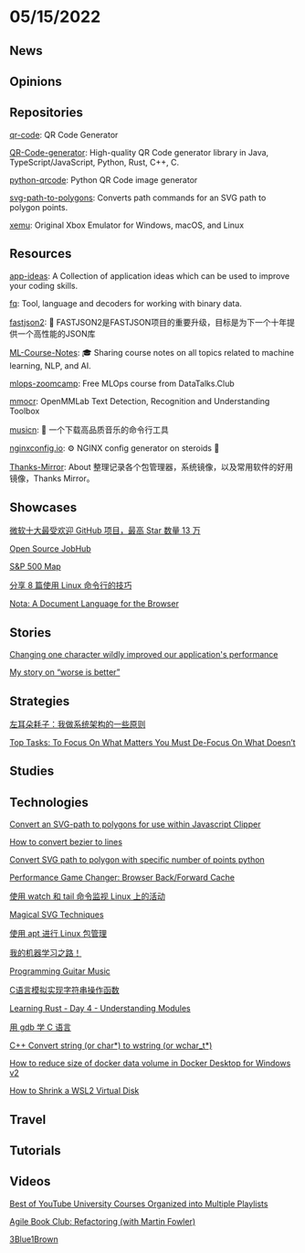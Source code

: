 # 05/15/2022

## News

## Opinions

## Repositories
[qr-code](https://github.com/endroid/qr-code): QR Code Generator

[QR-Code-generator](https://github.com/nayuki/QR-Code-generator): High-quality QR Code generator library in Java, TypeScript/JavaScript, Python, Rust, C++, C.

[python-qrcode](https://github.com/lincolnloop/python-qrcode): Python QR Code image generator

[svg-path-to-polygons](https://github.com/Phrogz/svg-path-to-polygons): Converts path commands for an SVG path to polygon points.

[xemu](https://github.com/mborgerson/xemu): Original Xbox Emulator for Windows, macOS, and Linux

## Resources
[app-ideas](https://github.com/florinpop17/app-ideas): A Collection of application ideas which can be used to improve your coding skills.

[fq](https://github.com/wader/fq): Tool, language and decoders for working with binary data.

[fastjson2](https://github.com/alibaba/fastjson2): 🚄 FASTJSON2是FASTJSON项目的重要升级，目标是为下一个十年提供一个高性能的JSON库

[ML-Course-Notes](https://github.com/dair-ai/ML-Course-Notes): 🎓 Sharing course notes on all topics related to machine learning, NLP, and AI.

[mlops-zoomcamp](https://github.com/DataTalksClub/mlops-zoomcamp): Free MLOps course from DataTalks.Club

[mmocr](https://github.com/open-mmlab/mmocr): OpenMMLab Text Detection, Recognition and Understanding Toolbox

[musicn](https://github.com/zonemeen/musicn): 🎵 一个下载高品质音乐的命令行工具

[nginxconfig.io](https://github.com/digitalocean/nginxconfig.io): ⚙️ NGINX config generator on steroids 💉

[Thanks-Mirror](https://github.com/eryajf/Thanks-Mirror): About
整理记录各个包管理器，系统镜像，以及常用软件的好用镜像，Thanks Mirror。

## Showcases
[微软十大最受欢迎 GitHub 项目，最高 Star 数量 13 万](https://www.oschina.net/news/195060/microsoft-top-10-popular-github-repo)

[Open Source JobHub](https://opensourcejobhub.com/)

[S&P 500 Map](https://finviz.com/map.ashx?st=ytd)

[分享 8 篇使用 Linux 命令行的技巧](https://linux.cn/article-14570-1.html)

[Nota: A Document Language for the Browser](https://nota-lang.org/)

## Stories
[Changing one character wildly improved our application's performance](https://segment.com/blog/changing-one-character-improved-app-performance/)

[My story on “worse is better”](https://www.sigbus.info/worse-is-better)

## Strategies
[左耳朵耗子：我做系统架构的一些原则](https://mp.weixin.qq.com/s/DDcdJPynOzsfJdlFP3aBBg)

[Top Tasks: To Focus On What Matters You Must De-Focus On What Doesn’t](https://www.smashingmagazine.com/2022/05/top-tasks-focus-what-matters-must-defocus-what-doesnt/)

## Studies

## Technologies
[Convert an SVG-path to polygons for use within Javascript Clipper](https://stackoverflow.com/questions/15247711/convert-an-svg-path-to-polygons-for-use-within-javascript-clipper)

[How to convert bezier to lines](https://graphicdesign.stackexchange.com/questions/142798/how-to-convert-bezier-to-lines)

[Convert SVG path to polygon with specific number of points python](https://stackoverflow.com/questions/70530958/convert-svg-path-to-polygon-with-specific-number-of-points-python)

[Performance Game Changer: Browser Back/Forward Cache](https://www.smashingmagazine.com/2022/05/performance-game-changer-back-forward-cache/)

[使用 watch 和 tail 命令监视 Linux 上的活动](https://linux.cn/article-14557-1.html)

[Magical SVG Techniques](https://www.smashingmagazine.com/2022/05/magical-svg-techniques/)

[使用 apt 进行 Linux 包管理](https://linux.cn/article-14558-1.html)

[我的机器学习之路！](https://mp.weixin.qq.com/s/2-V1kFbSzi3Z5UJ7GV_WBw)

[Programming Guitar Music](https://timiskhakov.github.io/posts/programming-guitar-music)

[C语言模拟实现字符串操作函数](https://juejin.cn/post/7096317414115115039)

[Learning Rust - Day 4 - Understanding Modules](https://www.geekabyte.io/2020/01/learning-rust-day-4-understanding.html)

[用 gdb 学 C 语言](https://zhuanlan.zhihu.com/p/483372519)

[C++ Convert string (or char*) to wstring (or wchar_t*)](https://stackoverflow.com/questions/2573834/c-convert-string-or-char-to-wstring-or-wchar-t)

[How to reduce size of docker data volume in Docker Desktop for Windows v2](https://dev.to/marzelin/how-to-reduce-size-of-docker-data-volume-in-docker-desktop-for-windows-v2-5d38)

[How to Shrink a WSL2 Virtual Disk](https://stephenreescarter.net/how-to-shrink-a-wsl2-virtual-disk/)

## Travel

## Tutorials

## Videos
[Best of YouTube University Courses Organized into Multiple Playlists](https://news.ycombinator.com/newest)

[Agile Book Club: Refactoring (with Martin Fowler)](https://www.jamesshore.com/v2/books/aoad2/book_club/refactoring)

[3Blue1Brown](https://www.3blue1brown.com/)
